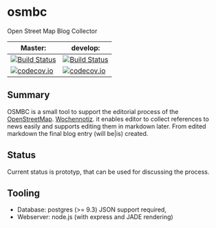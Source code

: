 # osmbc
Open Street Map Blog Collector

Master:   | develop:
----------|----------------------
[![Build Status](https://travis-ci.org/TheFive/osmbc.svg?branch=master)](https://travis-ci.org/TheFive/osmbc) | [![Build Status](https://travis-ci.org/TheFive/osmbc.svg?branch=develop)](https://travis-ci.org/TheFive/osmbc)
[![codecov.io](https://codecov.io/github/TheFive/osmbc/coverage.svg?branch=master)](https://codecov.io/github/TheFive/osmbc?branch=master) | [![codecov.io](https://codecov.io/github/TheFive/osmbc/coverage.svg?branch=develop)](https://codecov.io/github/TheFive/osmbc?branch=develop)


## Summary
OSMBC is a small tool to support the editorial process of the [OpenStreetMap](www.openstreetmap.org). [Wochennotiz](blog.openstreetmap.de).
it enables editor to collect references to news easily and supports editing them in markdown later.
From edited markdown the final blog entry (will be|is) created.
## Status 
Current status is prototyp, that can be used for discussing the process.
## Tooling
* Database: postgres (>= 9.3) JSON support required, 
* Webserver: node.js (with express and JADE rendering)
